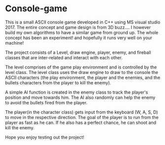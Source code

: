 # Console-game


This is a small ASCII console game developed in C++ using MS visual studio 2017. The entire concept and game design is from 3D buzz.... I however build my own algorithms to have a similar game from ground up. The whole concept has been an experiment! and hopefully it runs very well on your machine!

The project consists of a Level, draw engine, player, enemy, and fireball classes that are inter-related and interact with each other.

The level comprises of the game play environment and is controlled by the level class. The level class uses the draw engine to draw to the console the ASCII characters (the play environment, the player and the enemies, and the bullets characters from the player to kill the enemy).

A simple AI function is created in the enemy class to track the player's position and move towards him. The AI also randomly can help the enemy to avoid the bullets fired from the player.

The player(in the character class) gets input from the keyboard (W, A, S, D) to move in the respective direction. The goal of the player is to run from the player as fast as he can. If he also has a perfect chance, he can shoot and kill the enemy.

Hope you enjoy testing out the project!
